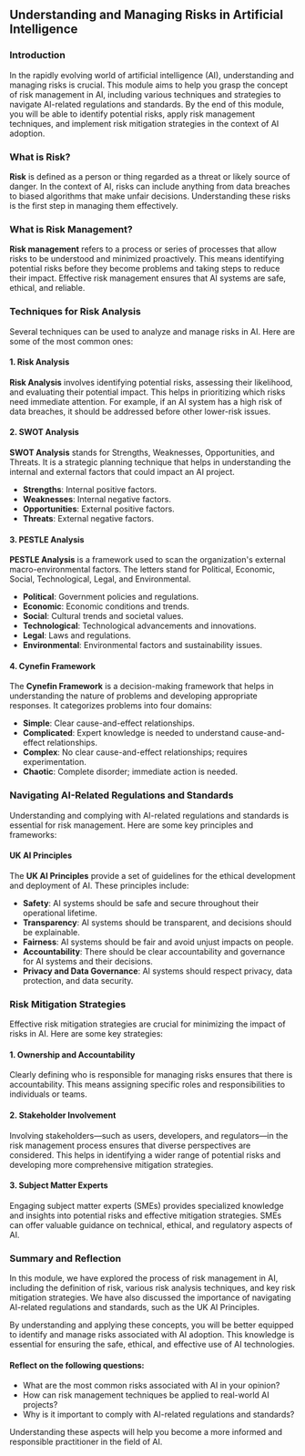 ## Understanding and Managing Risks in Artificial Intelligence

### Introduction

In the rapidly evolving world of artificial intelligence (AI), understanding and managing risks is crucial. This module aims to help you grasp the concept of risk management in AI, including various techniques and strategies to navigate AI-related regulations and standards. By the end of this module, you will be able to identify potential risks, apply risk management techniques, and implement risk mitigation strategies in the context of AI adoption.

### What is Risk?

**Risk** is defined as a person or thing regarded as a threat or likely source of danger. In the context of AI, risks can include anything from data breaches to biased algorithms that make unfair decisions. Understanding these risks is the first step in managing them effectively.

### What is Risk Management?

**Risk management** refers to a process or series of processes that allow risks to be understood and minimized proactively. This means identifying potential risks before they become problems and taking steps to reduce their impact. Effective risk management ensures that AI systems are safe, ethical, and reliable.

### Techniques for Risk Analysis

Several techniques can be used to analyze and manage risks in AI. Here are some of the most common ones:

#### 1. Risk Analysis

**Risk Analysis** involves identifying potential risks, assessing their likelihood, and evaluating their potential impact. This helps in prioritizing which risks need immediate attention. For example, if an AI system has a high risk of data breaches, it should be addressed before other lower-risk issues.

#### 2. SWOT Analysis

**SWOT Analysis** stands for Strengths, Weaknesses, Opportunities, and Threats. It is a strategic planning technique that helps in understanding the internal and external factors that could impact an AI project.

- **Strengths**: Internal positive factors.
- **Weaknesses**: Internal negative factors.
- **Opportunities**: External positive factors.
- **Threats**: External negative factors.

#### 3. PESTLE Analysis

**PESTLE Analysis** is a framework used to scan the organization's external macro-environmental factors. The letters stand for Political, Economic, Social, Technological, Legal, and Environmental.

- **Political**: Government policies and regulations.
- **Economic**: Economic conditions and trends.
- **Social**: Cultural trends and societal values.
- **Technological**: Technological advancements and innovations.
- **Legal**: Laws and regulations.
- **Environmental**: Environmental factors and sustainability issues.

#### 4. Cynefin Framework

The **Cynefin Framework** is a decision-making framework that helps in understanding the nature of problems and developing appropriate responses. It categorizes problems into four domains:

- **Simple**: Clear cause-and-effect relationships.
- **Complicated**: Expert knowledge is needed to understand cause-and-effect relationships.
- **Complex**: No clear cause-and-effect relationships; requires experimentation.
- **Chaotic**: Complete disorder; immediate action is needed.

### Navigating AI-Related Regulations and Standards

Understanding and complying with AI-related regulations and standards is essential for risk management. Here are some key principles and frameworks:

#### UK AI Principles

The **UK AI Principles** provide a set of guidelines for the ethical development and deployment of AI. These principles include:

- **Safety**: AI systems should be safe and secure throughout their operational lifetime.
- **Transparency**: AI systems should be transparent, and decisions should be explainable.
- **Fairness**: AI systems should be fair and avoid unjust impacts on people.
- **Accountability**: There should be clear accountability and governance for AI systems and their decisions.
- **Privacy and Data Governance**: AI systems should respect privacy, data protection, and data security.

### Risk Mitigation Strategies

Effective risk mitigation strategies are crucial for minimizing the impact of risks in AI. Here are some key strategies:

#### 1. Ownership and Accountability

Clearly defining who is responsible for managing risks ensures that there is accountability. This means assigning specific roles and responsibilities to individuals or teams.

#### 2. Stakeholder Involvement

Involving stakeholders—such as users, developers, and regulators—in the risk management process ensures that diverse perspectives are considered. This helps in identifying a wider range of potential risks and developing more comprehensive mitigation strategies.

#### 3. Subject Matter Experts

Engaging subject matter experts (SMEs) provides specialized knowledge and insights into potential risks and effective mitigation strategies. SMEs can offer valuable guidance on technical, ethical, and regulatory aspects of AI.

### Summary and Reflection

In this module, we have explored the process of risk management in AI, including the definition of risk, various risk analysis techniques, and key risk mitigation strategies. We have also discussed the importance of navigating AI-related regulations and standards, such as the UK AI Principles.

By understanding and applying these concepts, you will be better equipped to identify and manage risks associated with AI adoption. This knowledge is essential for ensuring the safe, ethical, and effective use of AI technologies.

#### Reflect on the following questions:

- What are the most common risks associated with AI in your opinion?
- How can risk management techniques be applied to real-world AI projects?
- Why is it important to comply with AI-related regulations and standards?

Understanding these aspects will help you become a more informed and responsible practitioner in the field of AI.